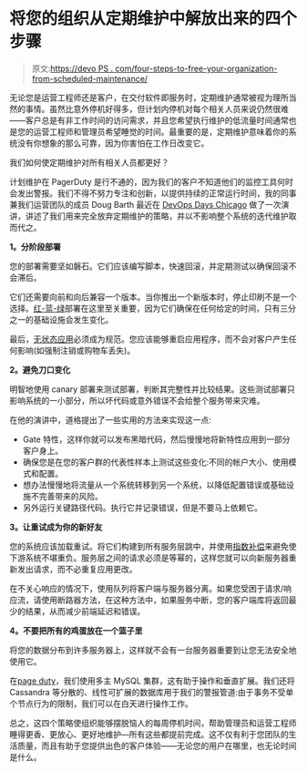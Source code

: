 # 将您的组织从定期维护中解放出来的四个步骤

> 原文:[https://devo PS . com/four-steps-to-free-your-organization-from-scheduled-maintenance/](https://devops.com/four-steps-to-free-your-organization-from-scheduled-maintenance/)

无论您是运营工程师还是客户，在交付软件即服务时，定期维护通常被视为理所当然的事情。虽然比意外停机好得多，但计划内停机对每个相关人员来说仍然很难——客户总是有非工作时间的访问需求，并且您希望执行维护的低流量时间通常也是您的运营工程师和管理员希望睡觉的时间。最重要的是，定期维护意味着你的系统没有你想象的那么可靠，因为你害怕在工作日改变它。

我们如何使定期维护对所有相关人员都更好？

计划维护在 PagerDuty 是行不通的，因为我们的客户不知道他们的监控工具何时会发出警报。我们不得不努力专注和创新，以提供持续的正常运行时间，我的同事兼我们运营团队的成员 Doug Barth 最近在 [DevOps Days Chicago](https://www.youtube.com/watch?v=01Qfk7d8CMg&feature=youtu.be&t=21m36s) 做了一次演讲，讲述了我们用来完全放弃定期维护的策略，并以不影响整个系统的迭代维护取而代之。

**1。分阶段部署**

您的部署需要坚如磐石。它们应该编写脚本，快速回滚，并定期测试以确保回滚不会滞后。

它们还需要向前和向后兼容一个版本。当你推出一个新版本时，停止印刷不是一个选择。[红-蓝-绿](http://martinfowler.com/bliki/BlueGreenDeployment.html)部署在这里至关重要，因为它们确保在任何给定的时间，只有三分之一的基础设施会发生变化。

最后，[无状态应用](http://www.rackspace.com/blog/coding-in-the-cloud-rule-3-use-a-stateless-design-whenever-possible/)必须成为规范。您应该能够重启应用程序，而不会对客户产生任何影响(如强制注销或购物车丢失)。

**2。避免刀口变化**

明智地使用 canary 部署来测试部署，判断其完整性并比较结果。这些测试部署只影响系统的一小部分，所以坏代码或意外错误不会给整个服务带来灾难。

在他的演讲中，道格提出了一些实用的方法来实现这一点:

*   Gate 特性，这样你就可以发布黑暗代码，然后慢慢地将新特性应用到一部分客户身上。
*   确保您是在您的客户群的代表性样本上测试这些变化:不同的帐户大小、使用模式和配置。
*   想办法慢慢地将流量从一个系统转移到另一个系统，以降低配置错误或基础设施不完善带来的风险。
*   另外运行关键路径代码。执行它并记录错误，但是不要马上依赖它。

**3。让重试成为你的新好友**

您的系统应该加载重试。将它们构建到所有服务层跳中，并使用[指数补偿](https://en.wikipedia.org/wiki/Exponential_backoff)来避免使下游系统不堪重负。服务层之间的请求必须是等幂的，这样您就可以向新服务器重新发出请求，而不必重复应用更改。

在不关心响应的情况下，使用队列将客户端与服务器分离。如果您受困于请求/响应流，请使用断路器方法，在这种方法中，如果服务中断，您的客户端库将返回最少的结果，从而减少前端延迟和错误。

**4。不要把所有的鸡蛋放在一个篮子里**

将您的数据分布到许多服务器上，这样就不会有一台服务器重要到让您无法安全地使用它。

在[page duty](https://www.pagerduty.com)，我们使用多主 MySQL 集群，这有助于操作和垂直扩展。我们还将 Cassandra 等分散的、线性可扩展的数据库用于我们的警报管道:由于事务不受单个节点行为的限制，我们可以在白天进行操作工作。

总之，这四个策略使组织能够摆脱恼人的每周停机时间，帮助管理员和运营工程师睡得更香、更放心、更好地维护—所有这些都提前完成。这不仅有利于您团队的生活质量，而且有助于您提供出色的客户体验——无论您的用户在哪里，也无论时间是什么。